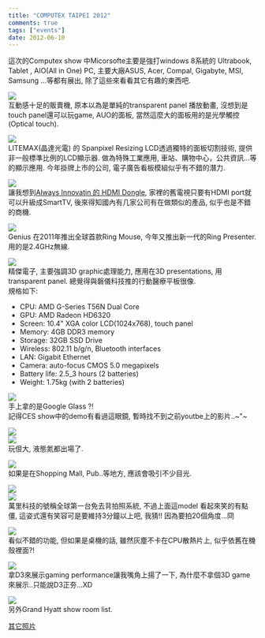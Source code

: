 ```yaml
---
title: "COMPUTEX TAIPEI 2012"
comments: true
tags: ["events"]
date: 2012-06-10
---
```


這次的Computex show 中Micorsofte主要是強打windows 8系統的 Ultrabook, Tablet , AIO(All in One) PC, 主要大廠ASUS, Acer, Compal, Gigabyte, MSI, Samsung ...等都有展出, 除了這些來看看其它有趣的東西吧. 

![](/images/2012-06-10/DSCN1581_re.jpg)  
互動感十足的販賣機, 原本以為是單純的transparent panel 播放動畫, 沒想到是touch panel還可以玩game, AUO的面板, 當然這麼大的面板用的是光學觸控(Optical touch).

![](/images/2012-06-10/DSCN1583_re.jpg)  
LITEMAX(晶達光電) 的 Spanpixel Resizing LCD透過獨特的面板切割技術, 提供非一般標準比例的LCD顯示器. 做為特殊工業應用, 車站、購物中心，公共資訊...等的顯示應用. 今年掛牌上市的公司, 電子廣告看板模組似乎有不錯的潛力.

![](/images/2012-06-10/DSCN1733_re.jpg)  
讓我想到[Always Innovatin 的 HDMI Dongle](http://www.alwaysinnovating.com/products/hdmidongle.htm), 家裡的舊電視只要有HDMI port就可以升級成SmartTV, 後來得知國內有几家公司有在做類似的產品, 似乎也是不錯的商機. 

![](/images/2012-06-10/DSCN1609_re.jpg)  
Genius 在2011年推出全球首款Ring Mouse, 今年又推出新一代的Ring Presenter. 用的是2.4GHz無線.

![](/images/2012-06-10/DSCN1641_re.jpg)  
精傑電子, 主要強調3D graphic處理能力, 應用在3D presentations, 用transparent panel. 總覺得與磐儀科技推的行動醫療平板很像.  
規格如下:  

* CPU: AMD G-Series T56N Dual Core
* GPU: AMD Radeon HD6320
* Screen: 10.4" XGA color LCD(1024x768), touch panel
* Memory: 4GB DDR3 memory
* Storage: 32GB SSD Drive
* Wireless: 802.11 b/g/n, Bluetooth interfaces
* LAN: Gigabit Ethernet
* Camera: auto-focus CMOS 5.0 megapixels
* Battery life: 2.5_3 hours (2 batteries)
* Weight: 1.75kg (with 2 batteries)

![](/images/2012-06-10/DSCN1591_re.jpg)  
手上拿的是Google Glass ?!  
記得CES show中的demo有看過這眼鏡, 暫時找不到之前youtbe上的影片..~"~ 

![](/images/2012-06-10/DSCN1607_re.jpg)  
![](/images/2012-06-10/DSCN1626_re.jpg)  
玩佷大, 液態氮都出場了.

![](/images/2012-06-10/DSCN1588_re.jpg)  
如果是在Shopping Mall, Pub..等地方, 應該會吸引不少目光. 

![](/images/2012-06-10/DSCN1590_re.jpg)  
![](/images/2012-06-10/DSCN1589_re.jpg)  
萬里科技的號稱全球第一台免去背拍照系統, 不過上面這model 看起來笑的有點僵, 這姿式還有笑容可是要維持3分鐘以上吧, 我猜!!
因為要拍20個角度...冏

![](/images/2012-06-10/DSCN1613_re.jpg)  
看似不錯的功能, 但如果是桌機的話, 雖然灰塵不卡在CPU散熱片上, 似乎依舊在機殼裡面?!

![](/images/2012-06-10/DSCN1739_re.jpg)  
拿D3來展示gaming performance讓我嘴角上揚了一下, 為什麼不拿個3D game來展示..只能說D3正夯...XD

![](/images/2012-06-10/DSCN1739_re.jpg)  
另外Grand Hyatt show room list.

[其它照片](https://picasaweb.google.com/100028187683362398004/Computex2012Demos?authuser=0&feat=directlink)  
